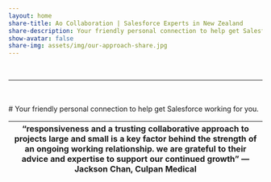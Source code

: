 ```yaml
---
layout: home
share-title: Ao Collaboration | Salesforce Experts in New Zealand
share-description: Your friendly personal connection to help get Salesforce working for you.
show-avatar: false
share-img: assets/img/our-approach-share.jpg
---
```


<br>

***

<br>
<br>
# Your friendly personal connection to help get Salesforce working for you.

<br>

| “responsiveness and a trusting collaborative approach to projects large and small is a key factor behind the strength of an ongoing working relationship. we are grateful to their advice and expertise to support our continued growth” — Jackson Chan, Culpan Medical |
|:-------------:|
